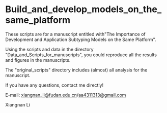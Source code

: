 # Build_and_develop_models_on_the_same_platform
These scripts are for a manuscript entitled with"The Importance of Development and Application Subtyping Models on the Same Platform".

Using the scripts and data in the directory "Data_and_Scripts_for_manuscripts", you could reproduce all the results and figures in the manuscripts.

The "original_scripts" directory includes (almost) all analysis for the manuscript.

If you have any questions,
contact me directly!

E-mail:
xiangnan_li@fudan.edu.cn/aa4311313@gmail.com

Xiangnan Li
